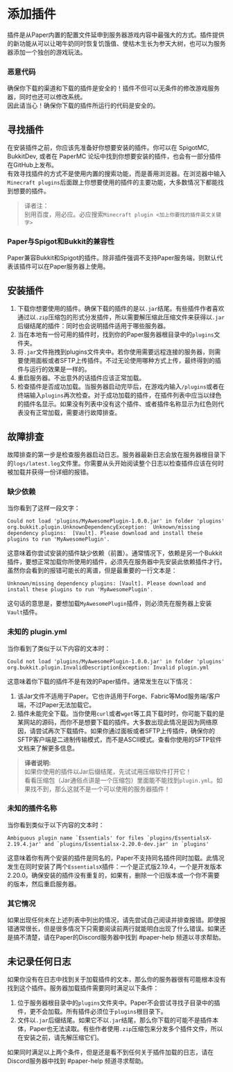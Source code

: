 # 添加插件
插件是从Paper内置的配置文件延申到服务器游戏内容中最强大的方式。插件提供的新功能从可以让喝牛奶同时恢复饥饿值、使枯木生长为参天大树，也可以为服务器添加一个独创的游戏玩法。  
### 恶意代码  
确保你下载的渠道和下载的插件是安全的！插件不但可以无条件的修改游戏服务器，同时也还可以修改系统。  
因此请当心！确保你下载的插件所运行的代码是安全的。 


## 寻找插件
在安装插件之前，你应该先准备好你想要安装的插件。你可以在 SpigotMC, BukkitDev, 或者在 PaperMC 论坛中找到你想要安装的插件，也会有一部分插件在GitHub上发布。  
有效寻找插件的方式不是使用内置的搜索功能，而是善用浏览器。在浏览器中输入`Minecraft plugins`后面跟上你想要使用的插件的主要功能，大多数情况下都能找到想要的插件。  
> 译者注：  
> 别用百度，用必应。必应搜索`Minecraft plugin <加上你要找的插件英文关键字>`
  
### Paper与Spigot和Bukkit的兼容性  
Paper兼容Bukkit和Spigot的插件。除非插件强调不支持Paper服务端，则默认代表该插件可以在Paper服务器上使用。  

## 安装插件
1. 下载你想要使用的插件。确保下载的插件的是以`.jar`结尾。有些插件作者喜欢通过以`.zip`压缩包的形式分发插件，所以需要解压缩此压缩文件来获得以`.jar`后缀结尾的插件：同时也会说明插件适用于哪些服务器。
2. 当在本地有一份可用的插件时，找到你的Paper服务器根目录中的`plugins`文件夹。
3. 将`.jar`文件拖拽到plugins文件夹中。若你使用需要远程连接的服务器，则需要使用面板或者SFTP上传插件。不过无论使用哪种方式上传，最终得到的插件与运行的效果是一样的。
4. 重启服务器。不出意外的话插件应该正常加载。
5. 检查插件是否成功加载。当服务器启动完毕后，在游戏内输入`/plugins`或者在终端输入`plugins`再次检查。对于成功加载的插件，在插件列表中应当以绿色的插件名显示。如果没有列表中没有这个插件、或者插件名称显示为红色则代表没有正常加载，需要进行故障排查。

## 故障排查
故障排查的第一步是检查服务器启动日志。服务器最新日志会放在服务器根目录下的`logs/latest.log`文件里。你需要从头开始阅读整个日志以检查插件应该在何时被加载并获得一份详细的报错。

### 缺少依赖
当你看到了这样一段文字：
```
Could not load 'plugins/MyAwesomePlugin-1.0.0.jar' in folder 'plugins'  
org.bukkit.plugin.UnknownDependencyException:  Unknown/missing dependency plugins:  [Vault]. Please download and install these plugins to run 'MyAwesomePlugin'.
```
这意味着你尝试安装的插件缺少依赖（前置）。通常情况下，依赖是另一个Bukkit插件，要想正常加载你所使用的插件，必须先在服务器中先安装此依赖插件才行。虽然你会看到的报错可能长的离谱，但是最重要的一行文本是：  
````
Unknown/missing dependency plugins: [Vault]. Please download and install these plugins to run 'MyAwesomePlugin'.
````
这句话的意思是，要想加载`MyAwesomePlugin`插件，则必须先在服务器上安装`Vault`插件。

### 未知的 plugin.yml
当你看到了类似于以下内容的文本时：
```
Could not load 'plugins/MyAwesomePlugin-1.0.0.jar' in folder 'plugins'
org.bukkit.plugin.InvalidDescriptionException: Invalid plugin.yml
```
这意味着你下载的插件不是有效的Paper插件。通常发生在以下情况：  
1. 该Jar文件不适用于Paper。它也许适用于Forge、Fabric等Mod服务端/客户端，不过Paper无法加载它。  
2. 插件未能完全下载。当你使用`curl`或者`wget`等工具下载时时，你可能下载的是某网站的源码，而你不是想要下载的插件。大多数出现此情况是因为网络原因，请尝试再次下载插件。如果你通过面板或者SFTP上传插件，确保你的SFTP客户端是二进制传输模式，而不是ASCII模式。查看你使用的SFTP软件文档来了解更多信息。

> **译者说明:**  
> 如果你使用的插件以Jar后缀结尾，先试试用压缩软件打开它！  
> 看看压缩包（Jar通俗点讲是一个压缩包）里面能不能找到`plugin.yml`。如果找不到，那么这就不是一个可以使用的服务器插件！  

### 未知的插件名称
当你看到类似于以下内容的文本时：  
```
Ambiguous plugin name `Essentials' for files `plugins/EssentialsX-2.19.4.jar' and `plugins/Essentialsx-2.20.0-dev.jar' in `plugins'
```  
这意味着你有两个安装的插件是同名的，Paper不支持同名插件同时加载。此情况发生在同时安装了两个`EssentialsX`插件：一个是正式版2.19.4，一个是开发版本2.20.0。确保安装的插件没有重复的，如果有，删除一个旧版本或一个你不需要的版本，然后重启服务器。  

### 其它情况
如果出现任何未在上述列表中列出的情况，请先尝试自己阅读并排查报错。即使报错通常很长，但是很多情况下只需要阅读前两行就能明白出现了什么错误。如果还是搞不清楚，请在Paper的Discord服务器中找到 #paper-help 频道以寻求帮助。  

## 未记录任何日志
如果你没有在日志中找到关于加载插件的文本，那么你的服务器很有可能根本没有找到这个插件。服务器加载插件需要同时满足以下条件：  
1. 位于服务器根目录中的`plugins`文件夹中。Paper不会尝试寻找子目录中的插件，更不会加载。所有插件必须位于`plugins`根目录下。
2. 文件以`.jar`后缀结尾。如果它不以`.jar`结尾，那么你下载的可能不是插件本体，Paper也无法读取。有些作者使用`.zip`压缩包来分发多个插件文件，所以在安装之前，请先解压缩它们。

如果同时满足以上两个条件，但是还是看不到任何关于插件加载的日志，请在Discord服务器中找到 #paper-help 频道寻求帮助。  
